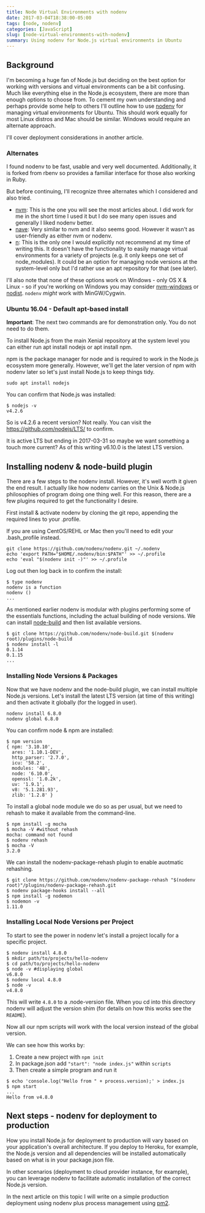 ```yaml
---
title: Node Virtual Environments with nodenv
date: 2017-03-04T18:38:00-05:00
tags: [node, nodenv]
categories: [JavaScript]
slug: [node-virtual-environments-with-nodenv]
summary: Using nodenv for Node.js virtual environments in Ubuntu
---
```


## Background

I'm becoming a huge fan of Node.js but deciding on the best option for
working with versions and virtual environments can be a bit confusing.
Much like everything else in the Node.js ecosystem, there are more than
enough options to choose from. To cement my own understanding and
perhaps provide some help to others I'll outline how to use
[nodenv](https://github.com/nodenv/nodenv) for managing virtual
environments for Ubuntu. This should work equally for most Linux distros
and Mac should be similar. Windows would require an alternate approach.

I'll cover deployment considerations in another article.

### Alternates

I found nodenv to be fast, usable and very well documented.
Additionally, it is forked from rbenv so provides a familiar interface
for those also working in Ruby.

But before continuing, I'll recognize three alternates which I
considered and also tried.

* [nvm](https://github.com/creationix/nvm): This is the one you will
  see the most articles about. I did work for me in the short time I
  used it but I do see many open issues and generally I liked nodenv
  better.
* [nave](https://github.com/isaacs/nave): Very similar to nvm and it
  also seems good. However it wasn't as user-friendly as either nvm or
  nodenv.
* [n](https://github.com/tj/nv): This is the only one I would
  explicitly not recommend at my time of writing this. It doesn't have
  the functionality to easily manage virtual environments for a
  variety of projects (e.g. it only keeps one set of node_modules).
  It could be an option for managing node versions at the system-level
  only but I'd rather use an apt repository for that (see later).

I'll also note that none of these options work on Windows - only OS X &
Linux - so if you're working on Windows you may consider
[nvm-windows](https://github.com/coreybutler/nvm-windows) or
[nodist](https://github.com/marcelklehr/nodist). `nodenv` _might_ work
with MinGW/Cygwin.

### Ubuntu 16.04 - Default apt-based install

**Important**: The next two commands are for demonstration only. You do not need to do them.

To install Node.js from the main Xenial repository at the system level
you can either run apt install nodejs or apt install npm.

npm is the package manager for node and is required to work in the
Node.js ecosystem more generally. However, we'll get the later version
of npm with nodenv later so let's just install Node.js to keep things
tidy.

```shell
sudo apt install nodejs
```

You can confirm that Node.js was installed:

```shell
$ nodejs -v
v4.2.6
```

So is v4.2.6 a recent version? Not really. You can visit the
[<https://github.com/nodejs/LTS/>](Node.js%20Long-term%20Support%20Working%20Group)
to confirm.

It is active LTS but ending in 2017-03-31 so maybe we want something a
touch more current? As of this writing v6.10.0 is the latest LTS
version.

## Installing nodenv & node-build plugin

There are a few steps to the nodenv install. However, it's well worth it
given the end result. I actually like how nodenv carries on the Unix &
Node.js philosophies of program doing one thing well. For this reason,
there are a few plugins required to get the functionality I desire.

First install & activate nodenv by cloning the git repo, appending the
required lines to your .profile.

If you are using CentOS/REHL or Mac then you'll need to edit your
.bash_profile instead.

```shell
git clone https://github.com/nodenv/nodenv.git ~/.nodenv
echo 'export PATH="$HOME/.nodenv/bin:$PATH"' >> ~/.profile
echo 'eval "$(nodenv init -)"' >> ~/.profile
```

Log out then log back in to confirm the install:

```shell
$ type nodenv
nodenv is a function
nodenv ()
...
```

As mentioned earlier nodenv is modular with plugins performing some of the essentials functions, including the actual building of node versions. We can install
[node-build](https://github.com/nodenv/node-build#readme) and then list
available versions.

```shell
$ git clone https://github.com/nodenv/node-build.git $(nodenv root)/plugins/node-build
$ nodenv install -l
0.1.14
0.1.15
...
```

### Installing Node Versions & Packages

Now that we have nodenv and the node-build plugin, we can install
multiple Node.js versions. Let's install the latest LTS version (at time
of this writing) and then activate it globally (for the logged in user).

```shell
nodenv install 6.8.0
nodenv global 6.8.0
```

You can confirm node & npm are installed:

```shell
$ npm version
{ npm: '3.10.10',
  ares: '1.10.1-DEV',
  http_parser: '2.7.0',
  icu: '58.2',
  modules: '48',
  node: '6.10.0',
  openssl: '1.0.2k',
  uv: '1.9.1',
  v8: '5.1.281.93',
  zlib: '1.2.8' }
```

To install a global node module we do so as per usual, but we need to
rehash to make it available from the command-line.

```shell
$ npm install -g mocha
$ mocha -V #without rehash
mocha: command not found
$ nodenv rehash
$ mocha -V
3.2.0
```

We can install the nodenv-package-rehash plugin to enable auotmatic
rehashing.

```shell
$ git clone https://github.com/nodenv/nodenv-package-rehash "$(nodenv root)"/plugins/nodenv-package-rehash.git
$ nodenv package-hooks install --all
$ npm install -g nodemon
$ nodemon -v
1.11.0
```

### Installing Local Node Versions per Project

To start to see the power in nodenv let's install a project locally for
a specific project.

```shell
$ nodenv install 4.8.0
$ mkdir path/to/projects/hello-nodenv
$ cd path/to/projects/hello-nodenv
$ node -v #displaying global
v6.8.0
$ nodenv local 4.8.0
$ node -v
v4.8.0
```

This will write `4.8.0` to a .node-version file. When you cd into this
directory nodenv will adjust the version shim (for details on how this
works see the `README`).

Now all our npm scripts will work with the local version instead of the
global version.

We can see how this works by:

1. Create a new project with `npm init`
2. In package.json add `"start": "node index.js"` within `scripts`
3. Then create a simple program and run it

```shell
$ echo 'console.log("Hello from " + process.version);' > index.js
$ npm start
...
Hello from v4.8.0
```

## Next steps - nodenv for deployment to production

How you install Node.js for deployment to production will vary based on
your application's overall architecture. If you deploy to Heroku, for
example, the Node.js version and all dependencies will be installed
automatically based on what is in your package.json file.

In other scenarios (deployment to cloud provider instance, for example),
you can leverage nodenv to facilitate automatic installation of the
correct Node.js version.

In the next article on this topic I will write on a simple production
deployment using nodenv plus process management using
[pm2](http://pm2.keymetrics.io/).
